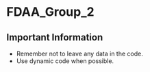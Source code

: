 # FDAA_Group_2

## Important Information
- Remember not to leave any data in the code.
- Use dynamic code when possible.